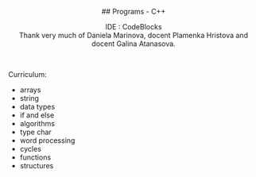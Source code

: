 <p align="center">
## Programs - C++
</p>
<p align="center">
IDE : CodeBlocks <br>
Thank very much of Daniela Marinova, docent Plamenka Hristova and docent Galina Atanasova.
</p>
<!-- <p align="center"> -->
<br>
<p>Curriculum:</p>
<ul>
  <li>arrays</li>
  <li>string</li>
  <li>data types</li>
  <li>if and else</li>
  <li>algorithms</li>
  <li>type char</li>
  <li>word processing</li>
  <li>cycles</li>
  <li>functions</li>
  <li>structures</li>
</ul>
<!-- </p> -->
</p>
